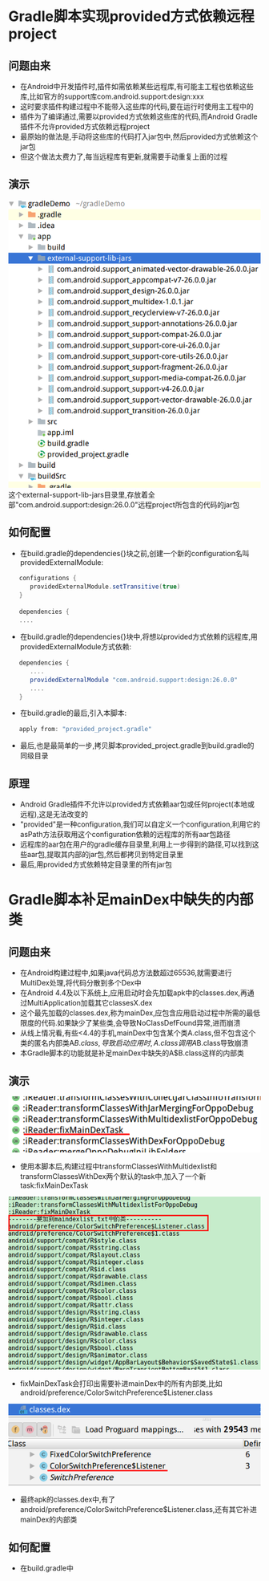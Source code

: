 # Gradle脚本实现provided方式依赖远程project
## 问题由来
- 在Android中开发插件时,插件如需依赖某些远程库,有可能主工程也依赖这些库,比如官方的support库com.android.support:design:xxx
- 这时要求插件构建过程中不能带入这些库的代码,要在运行时使用主工程中的
- 插件为了编译通过,需要以provided方式依赖这些库的代码,而Android Gradle插件不允许provided方式依赖远程project
- 最原始的做法是,手动将这些库的代码打入jar包中,然后provided方式依赖这个jar包
- 但这个做法太费力了,每当远程库有更新,就需要手动重复上面的过程
## 演示
![](./1.png)  
这个external-support-lib-jars目录里,存放着全部"com.android.support:design:26.0.0"远程project所包含的代码的jar包
## 如何配置
- 在build.gradle的dependencies{}块之前,创建一个新的configuration名叫providedExternalModule:
```groovy
   configurations {
      providedExternalModule.setTransitive(true)
   }
   
   dependencies {
   ....
```  
- 在build.gradle的dependencies{}块中,将想以provided方式依赖的远程库,用providedExternalModule方式依赖:
```groovy
   dependencies {
      ....
      providedExternalModule "com.android.support:design:26.0.0"
      ....
   }
```
- 在build.gradle的最后,引入本脚本:
```groovy
   apply from: "provided_project.gradle"
```
- 最后,也是最简单的一步,拷贝脚本provided_project.gradle到build.gradle的同级目录

## 原理
- Android Gradle插件不允许以provided方式依赖aar包或任何project(本地或远程),这是无法改变的
- "provided"是一种configuration,我们可以自定义一个configuration,利用它的asPath方法获取用这个configuration依赖的远程库的所有aar包路径
- 远程库的aar包在用户的gradle缓存目录里,利用上一步得到的路径,可以找到这些aar包,提取其内部的jar包,然后都拷贝到特定目录里
- 最后,用provided方式依赖特定目录里的所有jar包

# Gradle脚本补足mainDex中缺失的内部类
## 问题由来
- 在Android构建过程中,如果java代码总方法数超过65536,就需要进行MultiDex处理,将代码分散到多个Dex中
- 在Android 4.4及以下系统上,应用启动时会先加载apk中的classes.dex,再通过MultiApplication加载其它classesX.dex
- 这个最先加载的classes.dex,称为mainDex,应包含应用启动过程中所需的最低限度的代码.如果缺少了某些类,会导致NoClassDefFound异常,进而崩溃
- 从线上情况看,有些<4.4的手机,mainDex中包含某个类A.class,但不包含这个类的匿名内部类A$B.class,导致启动应用时,A.class调用A$B.class导致崩溃
- 本Gradle脚本的功能就是补足mainDex中缺失的A$B.class这样的内部类
## 演示
![](./2.png) 
- 使用本脚本后,构建过程中transformClassesWithMultidexlist和transformClassesWithDex两个默认的task中,加入了一个新task:fixMainDexTask 

![](./3.png)
- fixMainDexTask会打印出需要补进mainDex中的所有内部类,比如android/preference/ColorSwitchPreference$Listener.class

![](./4.png)
- 最终apk的classes.dex中,有了android/preference/ColorSwitchPreference$Listener.class,还有其它补进mainDex的内部类
## 如何配置
- 在build.gradle中
